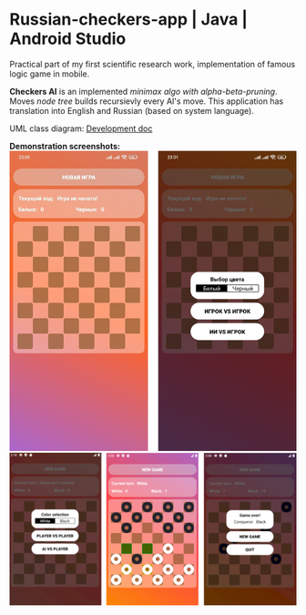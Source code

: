 # Russian-checkers-app | Java | Android Studio
Practical part of my first scientific research work, implementation of famous logic game in mobile.

**Checkers AI** is an implemented *minimax algo with alpha-beta-pruning*.
Moves *node tree* builds recursievly every AI's move.
This application has translation into English and Russian (based on system language).

UML class diagram: [Development doc](./dev.md)

**Demonstration screenshots:**
![screen 1](./pic/preview_color_checkers.jpg)
![screen 2](./pic/game.png)